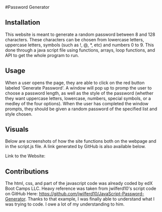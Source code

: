 #Password Generator

## Installation
This website is meant to generate a random password between 8 and 128 characters. These characters can be chosen from lowercase letters, uppercase letters, symbols (such as !, @, *, etc) and numbers 0 to 9. This done through a java script file using functions, arrays, loop functions, and API to get the whole program to run. 


## Usage
When a user opens the page, they are able to click on the red button labeled 'Generate Password'. A window will pop up to promp the user to choose a password length, as well as the style of the password (whether they want uppercase letters, lowercase, numbers, special symbols, or a medley of the four options). When the user has completed the window prompts, they should be given a random password of the specified list and style chosen. 

## Visuals
Below are screenshots of how the site functions both on the webpage and in the script.js file. A link generated by GitHub is also available below.


Link to the Website:



## Contributions
The html, css, and part of the javascript code was already coded by edX Boot Camps LLC. Heavy reference was taken from jwilferd10's script code on GitHub Here: https://github.com/jwilferd10/JavaScript-Password-Generator. Thanks to that example, I was finally able to understand what I was trying to code. I owe a lot of my understanding to him. 




